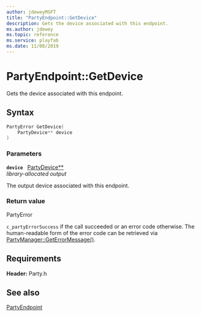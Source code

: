 ```yaml
---
author: jdeweyMSFT
title: "PartyEndpoint::GetDevice"
description: Gets the device associated with this endpoint.
ms.author: jdewey
ms.topic: reference
ms.service: playfab
ms.date: 11/08/2019
---
```


# PartyEndpoint::GetDevice  

Gets the device associated with this endpoint.  

## Syntax  
  
```cpp
PartyError GetDevice(  
    PartyDevice** device  
)  
```  
  
### Parameters  
  
**`device`** &nbsp; [PartyDevice**](../../PartyDevice/partydevice.md)  
*library-allocated output*  
  
The output device associated with this endpoint.  
  
  
### Return value  
PartyError
  
```c_partyErrorSuccess``` if the call succeeded or an error code otherwise. The human-readable form of the error code can be retrieved via [PartyManager::GetErrorMessage()](../../PartyManager/methods/partymanager_geterrormessage.md).
  
  
## Requirements  
  
**Header:** Party.h
  
## See also  
[PartyEndpoint](../partyendpoint.md)  

  
  
